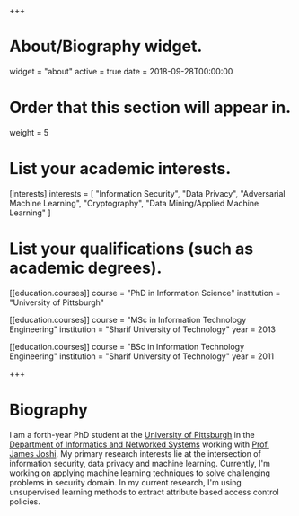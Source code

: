 +++
# About/Biography widget.
widget = "about"
active = true
date = 2018-09-28T00:00:00

# Order that this section will appear in.
weight = 5

# List your academic interests.
[interests]
  interests = [
    "Information Security",
    "Data Privacy",
	"Adversarial Machine Learning",
	"Cryptography",
    "Data Mining/Applied Machine Learning"
  ]

# List your qualifications (such as academic degrees).
[[education.courses]]
  course = "PhD in Information Science"
  institution = "University of Pittsburgh"

[[education.courses]]
  course = "MSc in Information Technology Engineering"
  institution = "Sharif University of Technology"
  year = 2013

[[education.courses]]
  course = "BSc in Information Technology Engineering"
  institution = "Sharif University of Technology"
  year = 2011
 
+++

# Biography

I am a forth-year PhD student at the <a href="https://www.pitt.edu/" target="_blank">University of Pittsburgh</a> in the <a href="http://sci.pitt.edu/" target="_blank">Department of Informatics and Networked Systems</a> working with <a href="http://sis.pitt.edu/jjoshi/" target="_blank">Prof. James Joshi</a>. My primary research interests lie at the intersection of information security, data privacy and machine learning.
Currently, I'm working on applying machine learning techniques to solve challenging problems in security domain. In my current research, I'm using unsupervised learning methods to extract attribute based access control policies. 
